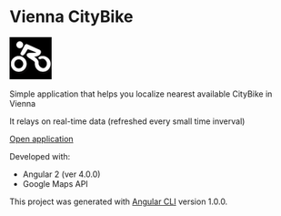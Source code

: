 # Vienna CityBike

[![logo](src/assets/img/citybike_logo.jpg "Vienna CityBike")](https://tomekz.github.io/viennaBike)

Simple application that helps you localize nearest available CityBike in Vienna

It relays on real-time data (refreshed every small time inverval)

[Open application](https://tomekz.github.io/viennaBike "viennaBike")

Developed with:
* Angular 2 (ver 4.0.0)
* Google Maps API

This project was generated with [Angular CLI](https://github.com/angular/angular-cli) version 1.0.0.


